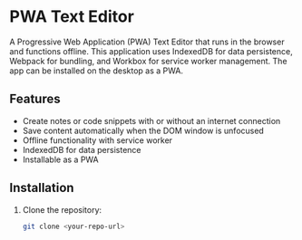 # PWA Text Editor

A Progressive Web Application (PWA) Text Editor that runs in the browser and functions offline. This application uses IndexedDB for data persistence, Webpack for bundling, and Workbox for service worker management. The app can be installed on the desktop as a PWA.

## Features
- Create notes or code snippets with or without an internet connection
- Save content automatically when the DOM window is unfocused
- Offline functionality with service worker
- IndexedDB for data persistence
- Installable as a PWA

## Installation

1. Clone the repository:
   ```sh
   git clone <your-repo-url>
